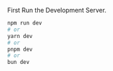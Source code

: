 First Run the Development Server.

```bash
npm run dev
# or
yarn dev
# or
pnpm dev
# or
bun dev
```
